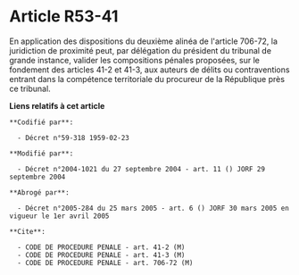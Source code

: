 # Article R53-41

En application des dispositions du deuxième alinéa de l'article 706-72, la juridiction de proximité peut, par délégation du
président du tribunal de grande instance, valider les compositions pénales proposées, sur le fondement des articles 41-2 et
41-3, aux auteurs de délits ou contraventions entrant dans la compétence territoriale du procureur de la République près ce
tribunal.

**Liens relatifs à cet article**

	**Codifié par**:

	  - Décret n°59-318 1959-02-23

	**Modifié par**:

	  - Décret n°2004-1021 du 27 septembre 2004 - art. 11 () JORF 29 septembre 2004

	**Abrogé par**:

	  - Décret n°2005-284 du 25 mars 2005 - art. 6 () JORF 30 mars 2005 en vigueur le 1er avril 2005

	**Cite**:

	  - CODE DE PROCEDURE PENALE - art. 41-2 (M)
	  - CODE DE PROCEDURE PENALE - art. 41-3 (M)
	  - CODE DE PROCEDURE PENALE - art. 706-72 (M)
